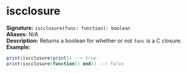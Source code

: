 # iscclosure
**Signature:** `iscclosure(func: function): boolean` <br>
**Aliases:** N/A <br>
**Description:** Returns a boolean for whether or not `func` is a C closure. <br>
**Example:**
```lua
print(iscclosure(print)) --> true
print(iscclosure(function() end)) --> false
```
